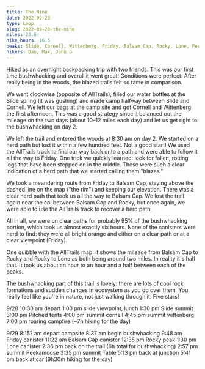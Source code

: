 ```yaml
---
title: The Nine
date: 2022-09-28
type: Loop
slug: 2022-09-28-the-nine
miles: 23.6
hike_hours: 16.5
peaks: Slide, Cornell, Wittenberg, Friday, Balsam Cap, Rocky, Lone, Peekamoose, Table
hikers: Dan, Max, John G
---
```


Hiked as an overnight backpacking trip with two friends. This was our first time bushwhacking and overall it went great! Conditions were perfect. After really being in the woods, the blazed trails felt so tame in comparison.

We went clockwise (opposite of AllTrails), filled our water bottles at the Slide spring (it was gushing) and made camp halfway between Slide and Cornell. We left our bags at the camp site and got Cornell and Wittenberg the first afternoon. This was a good strategy since it balanced out the mileage on the two days (about 10–12 miles each day) and let us get right to the bushwhacking on day 2.

We left the trail and entered the woods at 8:30 am on day 2. We started on a herd path but lost it within a few hundred feet. Not a good start! We used the AllTrails track to find our way back onto a path and were able to follow it all the way to Friday. One trick we quickly learned: look for fallen, rotting logs that have been stepped on in the middle. These were such a clear indication of a herd path that we started calling them "blazes."

We took a meandering route from Friday to Balsam Cap, staying above the dashed line on the map ("the rim") and keeping our elevation. There was a clear herd path that took us all the way to Balsam Cap. We lost the trail again near the col between Balsam Cap and Rocky, but once again, we were able to use the AllTrails track to recover a herd path.

All in all, we were on clear paths for probably 95% of the bushwhacking portion, which took us almost exactly six hours. None of the canisters were hard to find: they were all bright orange and either on a clear path or at a clear viewpoint (Friday).

One quibble with the AllTrails map: it shows the mileage from Balsam Cap to Rocky and Rocky to Lone as both being around two miles. In reality it's half that. It took us about an hour to an hour and a half between each of the peaks.

The bushwhacking part of this trail is lovely: there are lots of cool rock formations and sudden changes in ecosystem as you go over them. You really feel like you're in nature, not just walking through it. Five stars!

9/28
10:30 am depart
1:00 pm slide viewpoint, lunch
1:30 pm Slide summit
3:00 pm Pitched tents
4:00 pm summit cornell
4:45 pm summit wittenberg
7:00 pm roaring campfire (~7h hiking for the day)

9/29
8:15? am depart campsite
8:37 am begin bushwhacking
9:48 am Friday canister
11:22 am Balsam Cap canister
12:35 pm Rocky peak
1:30 pm Lone canister
2:36 pm back on the trail (6h total for bushwhacking)
2:57 pm summit Peekamoose
3:35 pm summit Table
5:13 pm back at junction
5:41 pm back at car (9h30m hiking for the day)
